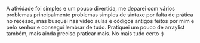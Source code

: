 A atividade foi simples e um pouco divertida, me deparei com vários problemas principalmente problemas simples de sintaxe por falta de prática no recesso, mas busquei nas video aulas e códigos antigos feitos por mim e pelo senhor e consegui lembrar de tudo. Pratiquei um pouco de arraylist também, mais ainda preciso praticar mais. No mais tudo certo :)